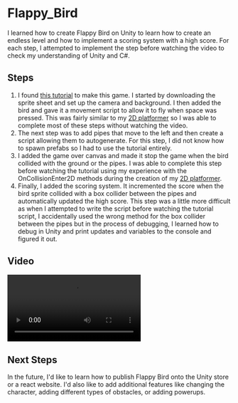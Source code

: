# Flappy_Bird
I learned how to create Flappy Bird on Unity to learn how to create an endless level and how to implement a scoring system with a high score. For each step, I attempted to implement the step before watching the video to check my understanding of Unity and C#.

## Steps
1. I found [this tutorial](https://www.youtube.com/watch?v=hKGzSYXPQwY) to make this game. I started by downloading the sprite sheet and set up the camera and background. I then added the bird and gave it a movement script to allow it to fly when space was pressed. This was fairly similar to my [2D platformer](https://github.com/shreyaorange28/My_First_2D_Platformer_Unity) so I was able to complete most of these steps without watching the video. 
2. The next step was to add pipes that move to the left and then create a script allowing them to autogenerate. For this step, I did not know how to spawn prefabs so I had to use the tutorial entirely.
3. I added the game over canvas and made it stop the game when the bird collided with the ground or the pipes. I was able to complete this step before watching the tutorial using my experience with the OnCollisionEnter2D methods during the creation of my [2D platformer](https://github.com/shreyaorange28/My_First_2D_Platformer_Unity). 
4. Finally, I added the scoring system. It incremented the score when the bird sprite collided with a box collider between the pipes and automatically updated the high score. This step was a little more difficult as when I attempted to write the script before watching the tutorial script, I accidentally used the wrong method for the box collider between the pipes but in the process of debugging, I learned how to debug in Unity and print updates and variables to the console and figured it out.

## Video

<video src="https://github.com/user-attachments/assets/6477a1d4-976b-47c9-8001-267536fdd7c3"></video>


## Next Steps
In the future, I'd like to learn how to publish Flappy Bird onto the Unity store or a react website. I'd also like to add additional features like changing the character, adding different types of obstacles, or adding powerups. 
